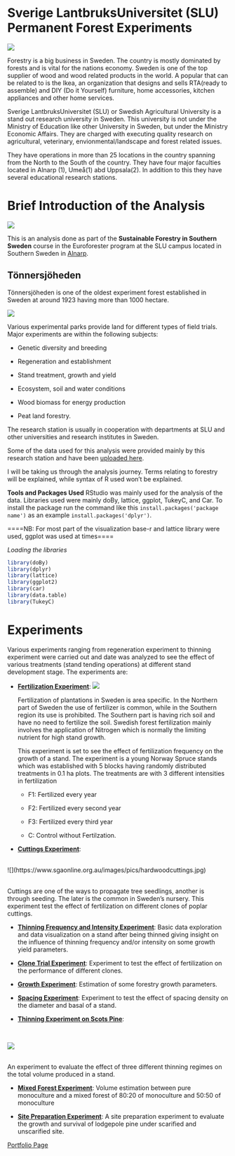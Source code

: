 # Sverige LantbruksUniversitet (SLU) Permanent Forest Experiments

![](https://i0.wp.com/odlandestadsbasarer.se/wp-content/uploads/2017/09/SLU-2.jpg?ssl=1)

Forestry is a big business in Sweden. The country is mostly dominated by
forests and is vital for the nations economy. Sweden is one of the top
supplier of wood and wood related products in the world. A popular that
can be related to is the Ikea, an organization that designs and sells
RTA(ready to assemble) and DIY (Do it Yourself) furniture, home
accessories, kitchen appliances and other home services.

Sverige LantbruksUniversitet (SLU) or Swedish Agricultural University is
a stand out research university in Sweden. This university is not under
the Ministry of Education like other University in Sweden, but under the
Ministry Economic Affairs. They are charged with executing quality
research on agricultural, veterinary, envionmental/landscape and forest
related issues.

They have operations in more than 25 locations in the country spanning
from the North to the South of the country. They have four major
faculties located in Alnarp (1), Umeå(1) abd Uppsala(2). In addition to
this they have several educational research stations.

# Brief Introduction of the Analysis

![](http://www.chemical-ecology.net/alg56b.gif)

This is an analysis done as part of the **Sustainable Forestry in
Southern Sweden** course in the Euroforester program at the SLU campus
located in Southern Sweden in
[Alnarp](https://www.slu.se/en/departments/southern-swedish-forest-research-centre/).

## Tönnersjöheden

Tönnersjöheden is one of the oldest experiment forest established in
Sweden at around 1923 having more than 1000 hectare.<br>

![](https://student.slu.se/globalassets/ew/org/inst/ssv/fras/phd-kurs-t-heden-nov-18/t4-i-hosttsolen.jpg)

Various experimental parks provide land for different types of field
trials. Major experiments are within the following subjects:

-   Genetic diversity and breeding

-   Regeneration and establishment

-   Stand treatment, growth and yield

-   Ecosystem, soil and water conditions

-   Wood biomass for energy production

-   Peat land forestry.

The research station is usually in cooperation with departments at SLU
and other universities and research institutes in Sweden.

Some of the data used for this analysis were provided mainly by this
research station and have been [uploaded
here](https://github.com/xrander/SLU-Plantation-Experimentation/tree/master/Data).

I will be taking us through the analysis journey. Terms relating to
forestry will be explained, while syntax of R used won’t be explained.

**Tools and Packages Used** RStudio was mainly used for the analysis of
the data. Libraries used were mainly doBy, lattice, ggplot, TukeyC, and
Car. To install the package run the command like this
`install.packages('package name')` as an example
`install.packages('dplyr')`.

====NB: For most part of the visualization base-r and lattice library
were used, ggplot was used at times====

*Loading the libraries*

``` r
library(doBy)
library(dplyr)
library(lattice)
library(ggplot2)
library(car)
library(data.table)
library(TukeyC)
```

# Experiments

Various experiments ranging from regeneration experiment to thinning
experiment were carried out and date was analyzed to see the effect of
various treatments (stand tending operations) at different stand
development stage. The experiments are:

-   **[Fertilization Experiment](fertilizer.md)**:
    ![](https://www.mdpi.com/forests/forests-12-00298/article_deploy/html/images/forests-12-00298-g001.png)

    Fertilization of plantations in Sweden is area specific. In the Northern
    part of Sweden the use of fertilizer is common, while in the Southern
    region its use is prohibited. The Southern part is having rich soil and
    have no need to fertilize the soil. Swedish forest fertilization mainly
    involves the application of Nitrogen which is normally the limiting
    nutrient for high stand growth.

    This experiment is set to see the effect of fertilization frequency on
    the growth of a stand. The experiment is a young Norway Spruce stands
    which was established with 5 blocks having randomly distributed
    treatments in 0.1 ha plots. The treatments are with 3 different
    intensities in fertilization

    - F1:   Fertilized every year

    - F2:   Fertilized every second year

    - F3:   Fertilized every third year

    -  C:   Control without Fertilzation.

-   **[Cuttings Experiment](cuttings.md)**:
<br>
    ![](https://www.sgaonline.org.au/images/pics/hardwoodcuttings.jpg)
 
 <br> Cuttings are one of the ways to propagate tree seedlings,
    another is through seeding. The later is the common in Sweden’s
    nursery. This experiment test the effect of fertilization on
    different clones of poplar cuttings.

-   **[Thinning Frequency and Intensity Experiment](pct.md)**: Basic
    data exploration and data visualization on a stand after being
    thinned giving insight on the influence of thinning frequency and/or
    intensity on some growth yield parameters.

-   **[Clone Trial Experiment](clone.md)**: Experiment to test the
    effect of fertilization on the performance of different clones.

-   **[Growth Experiment](growth_experiment.md)**: Estimation of some
    forestry growth parameters.

-   **[Spacing Experiment](spacing_experiment.md)**: Experiment to test
    the effect of spacing density on the diameter and basal of a stand.

-   **[Thinning Experiment on Scots Pine](Thinning_experiment.md)**:
<br>

![](https://encrypted-tbn0.gstatic.com/images?q=tbn:ANd9GcT5O_EthfXgRFnxQrU2yVt2ESZcXRCQrvmaVg&usqp=CAU)

<br>
An experiment to evaluate the effect of three different thinning regimes
on the total volume produced in a stand.

-   **[Mixed Forest Experiment](mixed_forest.md)**: Volume estimation
    between pure monoculture and a mixed forest of 80:20 of monoculture
    and 50:50 of monoculture

-   **[Site Preparation Experiment](lodgepole.md)**: A site preparation
    experiment to evaluate the growth and survival of lodgepole pine
    under scarified and unscarified site. <br>

[Portfolio Page](https://xrander.github.io)
